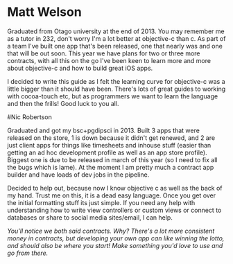 # Matt Welson

Graduated from Otago university at the end of 2013. You may remember me as a tutor in 232, don't worry I'm a lot better at objective-c than c. As part of a team I've built one app that's been released, one that nearly was and one that will be out soon. This year we have plans for two or three more contracts, with all this on the go I've been keen to learn more and more about objective-c and how to build great iOS apps.

I decided to write this guide as I felt the learning curve for objective-c was a little bigger than it should have been. There's lots of great guides to working with cocoa-touch etc, but as programmers we want to learn the language and then the frills! Good luck to you all. 

#Nic Robertson

Graduated and got my bsc+pgdipsci in 2013. Built 3 apps that were released on the store, 1 is down because it didn't get renewed, and 2 are just client apps for things like timesheets and inhouse stuff (easier than getting an ad hoc development profile as well as an app store profile). Biggest one is due to be released in march of this year (so I need to fix all the bugs which is lame). At the moment I am pretty much a contract app builder and have loads of dev jobs in the pipeline.

Decided to help out, because now I know objective c as well as the back of my hand. Trust me on this, it is a dead easy language. Once you get over the initial formatting stuff its just simple. If you need any help with understanding how to write view controllers or custom views or connect to databases or share to social media sites/email, I can help.

*You'll notice we both said contracts. Why? There's a lot more consistent money in contracts, but developing your own app can like winning the lotto, and should also be where you start! Make something you'd love to use and go from there.*
